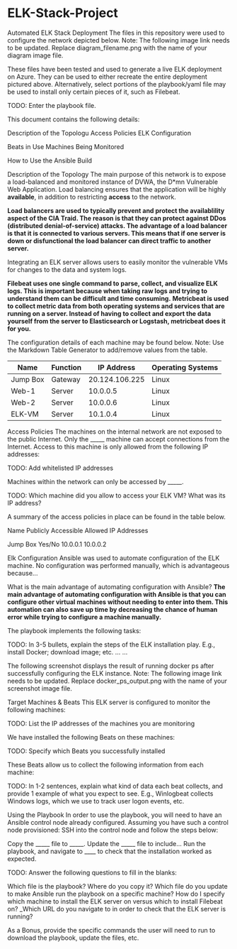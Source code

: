 # ELK-Stack-Project
Automated ELK Stack Deployment
The files in this repository were used to configure the network depicted below.
Note: The following image link needs to be updated. Replace diagram_filename.png with the name of your diagram image file.

These files have been tested and used to generate a live ELK deployment on Azure. They can be used to either recreate the entire deployment pictured above. Alternatively, select portions of the playbook/yaml file may be used to install only certain pieces of it, such as Filebeat.

TODO: Enter the playbook file.

This document contains the following details:

Description of the Topologu
Access Policies
ELK Configuration

Beats in Use
Machines Being Monitored


How to Use the Ansible Build


Description of the Topology
The main purpose of this network is to expose a load-balanced and monitored instance of DVWA, the D*mn Vulnerable Web Application.
Load balancing ensures that the application will be highly **available**, in addition to restricting **access** to the network.

**Load balancers are used to typically prevent and protect the availablility aspect of the CIA Traid. The reason is that they can protect against DDos (distributed denial-of-service) attacks. The advantage of a load balancer is that it is connected to various servers. This means that if one server is down or disfunctional the load balancer can direct traffic to another server.**

Integrating an ELK server allows users to easily monitor the vulnerable VMs for changes to the data and system logs.

**Filebeat uses one single command to parse, collect, and visualize ELK logs. This is important because when taking raw logs and trying to understand them can be difficult and time consuming.**
**Metricbeat is used to collect metric data from both operating systems and services that are running on a server. Instead of having to collect and export the data yourself from the server to Elasticsearch or Logstash, metricbeat does it for you.**

The configuration details of each machine may be found below.
Note: Use the Markdown Table Generator to add/remove values from the table.



| Name     | Function | IP Address     | Operating Systems |
|----------|----------|----------------|-------------------|
| Jump Box | Gateway  | 20.124.106.225 | Linux             |
| Web-1    | Server   | 10.0.0.5       | Linux             |
| Web-2    | Server   | 10.0.0.6       | Linux             |
| ELK-VM   | Server   | 10.1.0.4       | Linux             |







Access Policies
The machines on the internal network are not exposed to the public Internet.
Only the _____ machine can accept connections from the Internet. Access to this machine is only allowed from the following IP addresses:

TODO: Add whitelisted IP addresses

Machines within the network can only be accessed by _____.

TODO: Which machine did you allow to access your ELK VM? What was its IP address?

A summary of the access policies in place can be found in the table below.



Name
Publicly Accessible
Allowed IP Addresses




Jump Box
Yes/No
10.0.0.1 10.0.0.2














Elk Configuration
Ansible was used to automate configuration of the ELK machine. No configuration was performed manually, which is advantageous because...

What is the main advantage of automating configuration with Ansible?
**The main advantage of automating configuration with Ansible is that you can configure other virtual machines without needing to enter into them. This automation can also save up time by decreasing the chance of human error while trying to configure a machine manually.**

The playbook implements the following tasks:

TODO: In 3-5 bullets, explain the steps of the ELK installation play. E.g., install Docker; download image; etc.
...
...

The following screenshot displays the result of running docker ps after successfully configuring the ELK instance.
Note: The following image link needs to be updated. Replace docker_ps_output.png with the name of your screenshot image file.


Target Machines & Beats
This ELK server is configured to monitor the following machines:

TODO: List the IP addresses of the machines you are monitoring

We have installed the following Beats on these machines:

TODO: Specify which Beats you successfully installed

These Beats allow us to collect the following information from each machine:

TODO: In 1-2 sentences, explain what kind of data each beat collects, and provide 1 example of what you expect to see. E.g., Winlogbeat collects Windows logs, which we use to track user logon events, etc.


Using the Playbook
In order to use the playbook, you will need to have an Ansible control node already configured. Assuming you have such a control node provisioned:
SSH into the control node and follow the steps below:

Copy the _____ file to _____.
Update the _____ file to include...
Run the playbook, and navigate to ____ to check that the installation worked as expected.

TODO: Answer the following questions to fill in the blanks:

Which file is the playbook? Where do you copy it?
Which file do you update to make Ansible run the playbook on a specific machine? How do I specify which machine to install the ELK server on versus which to install Filebeat on?
_Which URL do you navigate to in order to check that the ELK server is running?

As a Bonus, provide the specific commands the user will need to run to download the playbook, update the files, etc.
